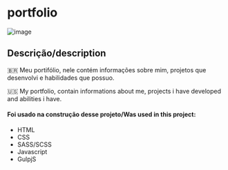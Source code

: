 # portfolio

![image](https://user-images.githubusercontent.com/83728277/189268347-5f27ea8f-d969-4158-bb83-5b637283f603.png)

## Descrição/description
🇧🇷 Meu portifólio, nele contém informações sobre mim, projetos que desenvolvi e habilidades que possuo.

🇺🇸 My portfolio, contain informations about me, projects i have developed and abilities i have.

#### Foi usado na construção desse projeto/Was used in this project:

- HTML
- CSS
- SASS/SCSS
- Javascript
- GulpjS
